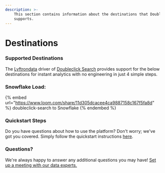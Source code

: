 ```yaml
---
description: >-
    This section contains information about the destinations that Doubleclick Search
    supports.
---
```


# Destinations

### Supported Destinations

The [Lyftrondata](https://www.lyftrondata.com/) driver of [Doubleclick Search](https://www.lyftrondata.com/integration/doubleclick-search/) provides support for the below destinations for instant analytics with no engineering in just 4 simple steps.

### Snowflake Load:

{% embed url="https://www.loom.com/share/11d305dcacee4ca9887158c167f5fa8d" %}
doubleclick-search to Snowflake
{% endembed %}

### Quickstart Steps

Do you have questions about how to use the platform? Don't worry; we've got you covered. Simply follow the quickstart instructions [here](../../../quickstart-steps.md).

### Questions? <a href="#questions" id="questions"></a>

We're always happy to answer any additional questions you may have! [Set up a meeting with our data experts.](https://www.lyftrondata.com/book-a-meeting/)
